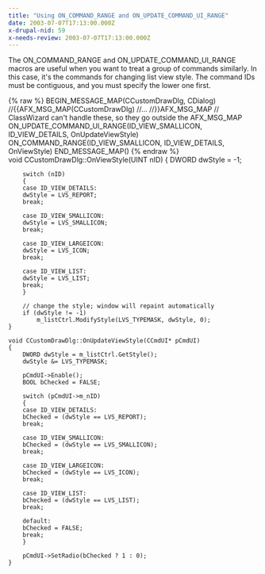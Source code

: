 ```yaml
---
title: "Using ON_COMMAND_RANGE and ON_UPDATE_COMMAND_UI_RANGE"
date: 2003-07-07T17:13:00.000Z
x-drupal-nid: 59
x-needs-review: 2003-07-07T17:13:00.000Z
---
```

The ON_COMMAND_RANGE and ON_UPDATE_COMMAND_UI_RANGE macros are useful when you want to treat a group of commands similarly. In this case, it's the commands for changing list view style. The command IDs must be contiguous, and you must specify the lower one first.

<div class="snippet">
{% raw %}
    BEGIN_MESSAGE_MAP(CCustomDrawDlg, CDialog)
        //{{AFX_MSG_MAP(CCustomDrawDlg)
        //...
        //}}AFX_MSG_MAP
        // ClassWizard can't handle these, so they go outside the AFX_MSG_MAP
        ON_UPDATE_COMMAND_UI_RANGE(ID_VIEW_SMALLICON, ID_VIEW_DETAILS, OnUpdateViewStyle)
        ON_COMMAND_RANGE(ID_VIEW_SMALLICON, ID_VIEW_DETAILS, OnViewStyle)
    END_MESSAGE_MAP()
{% endraw %}
</div>

<div class="snippet">
    void CCustomDrawDlg::OnViewStyle(UINT nID)
    {
        DWORD dwStyle = -1;

        switch (nID)
        {
        case ID_VIEW_DETAILS:
    	dwStyle = LVS_REPORT;
    	break;

        case ID_VIEW_SMALLICON:
    	dwStyle = LVS_SMALLICON;
    	break;

        case ID_VIEW_LARGEICON:
    	dwStyle = LVS_ICON;
    	break;

        case ID_VIEW_LIST:
    	dwStyle = LVS_LIST;
    	break;
        }

        // change the style; window will repaint automatically
        if (dwStyle != -1)
            m_listCtrl.ModifyStyle(LVS_TYPEMASK, dwStyle, 0);
    }

    void CCustomDrawDlg::OnUpdateViewStyle(CCmdUI* pCmdUI)
    {
        DWORD dwStyle = m_listCtrl.GetStyle();
        dwStyle &= LVS_TYPEMASK;

        pCmdUI->Enable();
        BOOL bChecked = FALSE;

        switch (pCmdUI->m_nID)
        {
        case ID_VIEW_DETAILS:
    	bChecked = (dwStyle == LVS_REPORT);
    	break;

        case ID_VIEW_SMALLICON:
    	bChecked = (dwStyle == LVS_SMALLICON);
    	break;

        case ID_VIEW_LARGEICON:
    	bChecked = (dwStyle == LVS_ICON);
    	break;

        case ID_VIEW_LIST:
    	bChecked = (dwStyle == LVS_LIST);
    	break;

        default:
    	bChecked = FALSE;
    	break;
        }

        pCmdUI->SetRadio(bChecked ? 1 : 0);
    }

</div>
